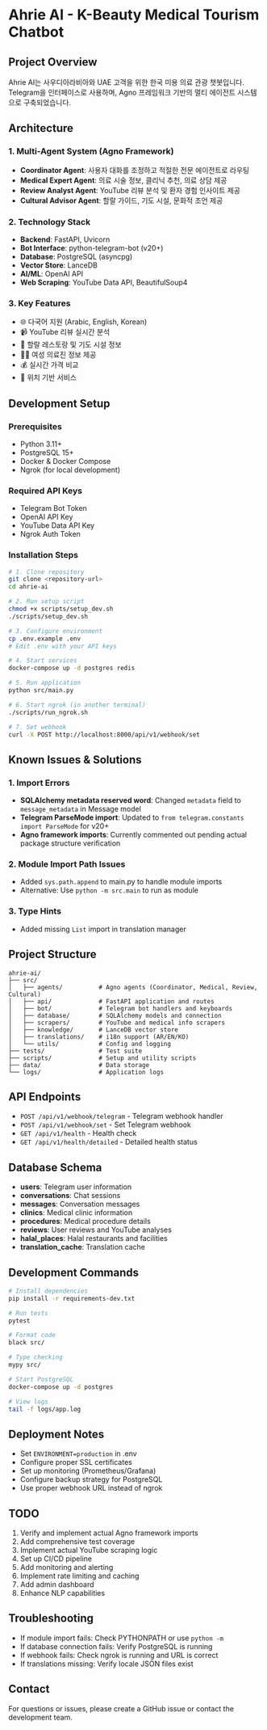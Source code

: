 # Ahrie AI - K-Beauty Medical Tourism Chatbot

## Project Overview
Ahrie AI는 사우디아라비아와 UAE 고객을 위한 한국 미용 의료 관광 챗봇입니다. Telegram을 인터페이스로 사용하며, Agno 프레임워크 기반의 멀티 에이전트 시스템으로 구축되었습니다.

## Architecture

### 1. Multi-Agent System (Agno Framework)
- **Coordinator Agent**: 사용자 대화를 조정하고 적절한 전문 에이전트로 라우팅
- **Medical Expert Agent**: 의료 시술 정보, 클리닉 추천, 의료 상담 제공
- **Review Analyst Agent**: YouTube 리뷰 분석 및 환자 경험 인사이트 제공
- **Cultural Advisor Agent**: 할랄 가이드, 기도 시설, 문화적 조언 제공

### 2. Technology Stack
- **Backend**: FastAPI, Uvicorn
- **Bot Interface**: python-telegram-bot (v20+)
- **Database**: PostgreSQL (asyncpg)
- **Vector Store**: LanceDB
- **AI/ML**: OpenAI API
- **Web Scraping**: YouTube Data API, BeautifulSoup4

### 3. Key Features
- 🌐 다국어 지원 (Arabic, English, Korean)
- 📹 YouTube 리뷰 실시간 분석
- 🕌 할랄 레스토랑 및 기도 시설 정보
- 👩‍⚕️ 여성 의료진 정보 제공
- 💰 실시간 가격 비교
- 📍 위치 기반 서비스

## Development Setup

### Prerequisites
- Python 3.11+
- PostgreSQL 15+
- Docker & Docker Compose
- Ngrok (for local development)

### Required API Keys
- Telegram Bot Token
- OpenAI API Key
- YouTube Data API Key
- Ngrok Auth Token

### Installation Steps
```bash
# 1. Clone repository
git clone <repository-url>
cd ahrie-ai

# 2. Run setup script
chmod +x scripts/setup_dev.sh
./scripts/setup_dev.sh

# 3. Configure environment
cp .env.example .env
# Edit .env with your API keys

# 4. Start services
docker-compose up -d postgres redis

# 5. Run application
python src/main.py

# 6. Start ngrok (in another terminal)
./scripts/run_ngrok.sh

# 7. Set webhook
curl -X POST http://localhost:8000/api/v1/webhook/set
```

## Known Issues & Solutions

### 1. Import Errors
- **SQLAlchemy metadata reserved word**: Changed `metadata` field to `message_metadata` in Message model
- **Telegram ParseMode import**: Updated to `from telegram.constants import ParseMode` for v20+
- **Agno framework imports**: Currently commented out pending actual package structure verification

### 2. Module Import Path Issues
- Added `sys.path.append` to main.py to handle module imports
- Alternative: Use `python -m src.main` to run as module

### 3. Type Hints
- Added missing `List` import in translation manager

## Project Structure
```
ahrie-ai/
├── src/
│   ├── agents/          # Agno agents (Coordinator, Medical, Review, Cultural)
│   ├── api/             # FastAPI application and routes
│   ├── bot/             # Telegram bot handlers and keyboards
│   ├── database/        # SQLAlchemy models and connection
│   ├── scrapers/        # YouTube and medical info scrapers
│   ├── knowledge/       # LanceDB vector store
│   ├── translations/    # i18n support (AR/EN/KO)
│   └── utils/           # Config and logging
├── tests/               # Test suite
├── scripts/             # Setup and utility scripts
├── data/                # Data storage
└── logs/                # Application logs
```

## API Endpoints
- `POST /api/v1/webhook/telegram` - Telegram webhook handler
- `POST /api/v1/webhook/set` - Set Telegram webhook
- `GET /api/v1/health` - Health check
- `GET /api/v1/health/detailed` - Detailed health status

## Database Schema
- **users**: Telegram user information
- **conversations**: Chat sessions
- **messages**: Conversation messages
- **clinics**: Medical clinic information
- **procedures**: Medical procedure details
- **reviews**: User reviews and YouTube analyses
- **halal_places**: Halal restaurants and facilities
- **translation_cache**: Translation cache

## Development Commands
```bash
# Install dependencies
pip install -r requirements-dev.txt

# Run tests
pytest

# Format code
black src/

# Type checking
mypy src/

# Start PostgreSQL
docker-compose up -d postgres

# View logs
tail -f logs/app.log
```

## Deployment Notes
- Set `ENVIRONMENT=production` in .env
- Configure proper SSL certificates
- Set up monitoring (Prometheus/Grafana)
- Configure backup strategy for PostgreSQL
- Use proper webhook URL instead of ngrok

## TODO
1. Verify and implement actual Agno framework imports
2. Add comprehensive test coverage
3. Implement actual YouTube scraping logic
4. Set up CI/CD pipeline
5. Add monitoring and alerting
6. Implement rate limiting and caching
7. Add admin dashboard
8. Enhance NLP capabilities

## Troubleshooting
- If module import fails: Check PYTHONPATH or use `python -m`
- If database connection fails: Verify PostgreSQL is running
- If webhook fails: Check ngrok is running and URL is correct
- If translations missing: Verify locale JSON files exist

## Contact
For questions or issues, please create a GitHub issue or contact the development team.